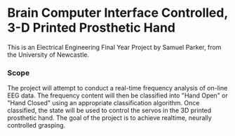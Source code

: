 # Brain Computer Interface Controlled, 3-D Printed Prosthetic Hand

This is an Electrical Engineering Final   Year Project by Samuel Parker, from the University of Newcastle.


### Scope
The project will attempt to conduct a real-time frequency analysis of on-line EEG data. The frequency content will then be classified into "Hand Open" or "Hand Closed" using an appropriate classification algorithm. Once classified, the state will be used to control the servos in the 3D printed prosthetic hand. The goal of the project is to achieve realtime, neurally controlled grasping.
